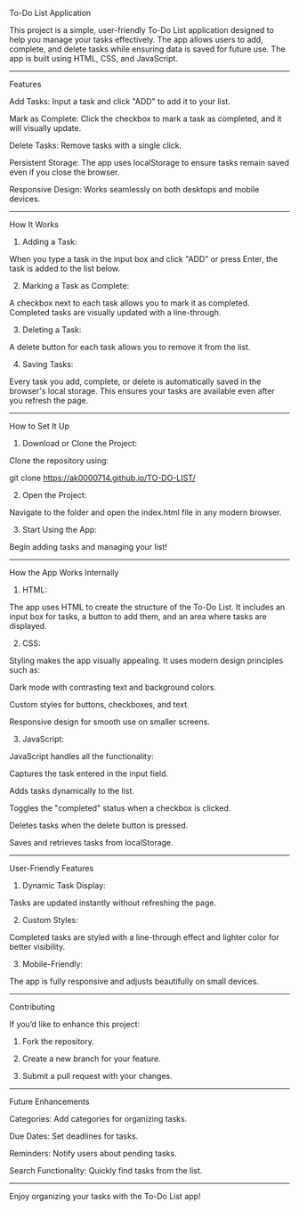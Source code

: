 To-Do List Application

This project is a simple, user-friendly To-Do List application designed to help you manage your tasks effectively. The app allows users to add, complete, and delete tasks while ensuring data is saved for future use. The app is built using HTML, CSS, and JavaScript.


---

Features

Add Tasks: Input a task and click "ADD" to add it to your list.

Mark as Complete: Click the checkbox to mark a task as completed, and it will visually update.

Delete Tasks: Remove tasks with a single click.

Persistent Storage: The app uses localStorage to ensure tasks remain saved even if you close the browser.

Responsive Design: Works seamlessly on both desktops and mobile devices.



---

How It Works

1. Adding a Task:

When you type a task in the input box and click "ADD" or press Enter, the task is added to the list below.



2. Marking a Task as Complete:

A checkbox next to each task allows you to mark it as completed. Completed tasks are visually updated with a line-through.



3. Deleting a Task:

A delete button for each task allows you to remove it from the list.



4. Saving Tasks:

Every task you add, complete, or delete is automatically saved in the browser's local storage. This ensures your tasks are available even after you refresh the page.





---

How to Set It Up

1. Download or Clone the Project:

Clone the repository using:

git clone https://ak0000714.github.io/TO-DO-LIST/



2. Open the Project:

Navigate to the folder and open the index.html file in any modern browser.



3. Start Using the App:

Begin adding tasks and managing your list!





---

How the App Works Internally

1. HTML:

The app uses HTML to create the structure of the To-Do List. It includes an input box for tasks, a button to add them, and an area where tasks are displayed.


2. CSS:

Styling makes the app visually appealing. It uses modern design principles such as:

Dark mode with contrasting text and background colors.

Custom styles for buttons, checkboxes, and text.

Responsive design for smooth use on smaller screens.



3. JavaScript:

JavaScript handles all the functionality:

Captures the task entered in the input field.

Adds tasks dynamically to the list.

Toggles the "completed" status when a checkbox is clicked.

Deletes tasks when the delete button is pressed.

Saves and retrieves tasks from localStorage.




---

User-Friendly Features

1. Dynamic Task Display:

Tasks are updated instantly without refreshing the page.



2. Custom Styles:

Completed tasks are styled with a line-through effect and lighter color for better visibility.



3. Mobile-Friendly:

The app is fully responsive and adjusts beautifully on small devices.





---

Contributing

If you’d like to enhance this project:

1. Fork the repository.


2. Create a new branch for your feature.


3. Submit a pull request with your changes.




---

Future Enhancements

Categories: Add categories for organizing tasks.

Due Dates: Set deadlines for tasks.

Reminders: Notify users about pending tasks.

Search Functionality: Quickly find tasks from the list.



---

Enjoy organizing your tasks with the To-Do List app!

